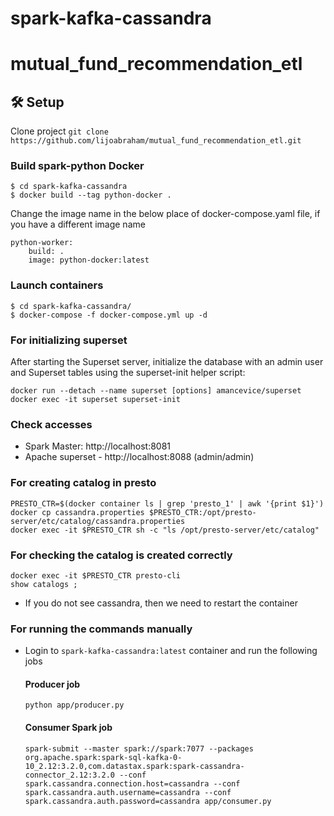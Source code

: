 # spark-kafka-cassandra

# mutual_fund_recommendation_etl


## 🛠 Setup

Clone project
```git clone https://github.com/lijoabraham/mutual_fund_recommendation_etl.git```

### Build spark-python Docker
```
$ cd spark-kafka-cassandra
$ docker build --tag python-docker .
```
Change the image name in the below place of docker-compose.yaml file, if you have a different image name
```
python-worker:
    build: .
    image: python-docker:latest
```

### Launch containers
```
$ cd spark-kafka-cassandra/
$ docker-compose -f docker-compose.yml up -d
```

### For initializing superset
After starting the Superset server, initialize the database with an admin user and Superset tables using the superset-init helper script:
```
docker run --detach --name superset [options] amancevice/superset
docker exec -it superset superset-init
```


### Check accesses
- Spark Master: http://localhost:8081
- Apache superset - http://localhost:8088 (admin/admin)

### For creating catalog in presto
```
PRESTO_CTR=$(docker container ls | grep 'presto_1' | awk '{print $1}')
docker cp cassandra.properties $PRESTO_CTR:/opt/presto-server/etc/catalog/cassandra.properties
docker exec -it $PRESTO_CTR sh -c "ls /opt/presto-server/etc/catalog"
```

### For checking the catalog is created correctly
```
docker exec -it $PRESTO_CTR presto-cli
show catalogs ;
```
- If you do not see cassandra, then we need to restart the container

### For running the commands manually
- Login to ```spark-kafka-cassandra:latest``` container and run the following jobs
  #### Producer job 
  ```
  python app/producer.py
  ```
  #### Consumer Spark job 
  ```
  spark-submit --master spark://spark:7077 --packages org.apache.spark:spark-sql-kafka-0-10_2.12:3.2.0,com.datastax.spark:spark-cassandra-connector_2.12:3.2.0 --conf spark.cassandra.connection.host=cassandra --conf spark.cassandra.auth.username=cassandra --conf spark.cassandra.auth.password=cassandra app/consumer.py
  ```
 
